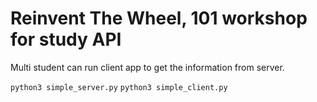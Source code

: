 # Reinvent The Wheel, 101 workshop for study API

Multi student can run client app to get the information from server. 

`python3 simple_server.py`
`python3 simple_client.py`
